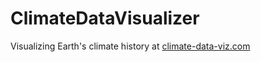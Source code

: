 # ClimateDataVisualizer
Visualizing Earth's climate history at <a href="http://climate-data-viz.com" target="_blank">climate-data-viz.com</a>
